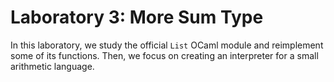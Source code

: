 # Laboratory 3: More Sum Type

In this laboratory, we study the official `List` OCaml module and reimplement some of its functions.
Then, we focus on creating an interpreter for a small arithmetic language.
